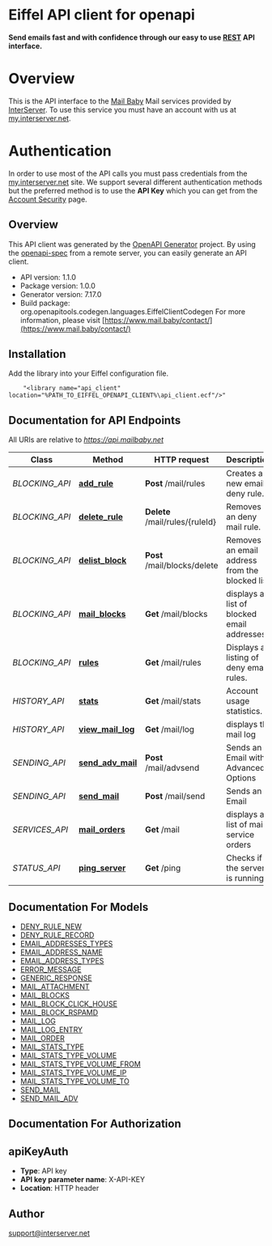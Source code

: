 # Eiffel API client for openapi

**Send emails fast and with confidence through our easy to use [REST](https://en.wikipedia.org/wiki/Representational_state_transfer) API interface.**
# Overview
This is the API interface to the [Mail Baby](https//mail.baby/) Mail services provided by [InterServer](https://www.interserver.net). To use this service you must have an account with us at [my.interserver.net](https://my.interserver.net).
# Authentication
In order to use most of the API calls you must pass credentials from the [my.interserver.net](https://my.interserver.net/) site.
We support several different authentication methods but the preferred method is to use the **API Key** which you can get from the [Account Security](https://my.interserver.net/account_security) page.


## Overview
This API client was generated by the [OpenAPI Generator](https://openapi-generator.tech) project.  By using the [openapi-spec](https://openapis.org) from a remote server, you can easily generate an API client.

- API version: 1.1.0
- Package version: 1.0.0
- Generator version: 7.17.0
- Build package: org.openapitools.codegen.languages.EiffelClientCodegen
For more information, please visit [https://www.mail.baby/contact/](https://www.mail.baby/contact/)

## Installation
Add the library into your Eiffel configuration file.
```
    "<library name="api_client" location="%PATH_TO_EIFFEL_OPENAPI_CLIENT%\api_client.ecf"/>"
```

## Documentation for API Endpoints

All URIs are relative to *https://api.mailbaby.net*

Class | Method | HTTP request | Description
------------ | ------------- | ------------- | -------------
*BLOCKING_API* | [**add_rule**](docs/BLOCKING_API.md#add_rule) | **Post** /mail/rules | Creates a new email deny rule.
*BLOCKING_API* | [**delete_rule**](docs/BLOCKING_API.md#delete_rule) | **Delete** /mail/rules/{ruleId} | Removes an deny mail rule.
*BLOCKING_API* | [**delist_block**](docs/BLOCKING_API.md#delist_block) | **Post** /mail/blocks/delete | Removes an email address from the blocked list
*BLOCKING_API* | [**mail_blocks**](docs/BLOCKING_API.md#mail_blocks) | **Get** /mail/blocks | displays a list of blocked email addresses
*BLOCKING_API* | [**rules**](docs/BLOCKING_API.md#rules) | **Get** /mail/rules | Displays a listing of deny email rules.
*HISTORY_API* | [**stats**](docs/HISTORY_API.md#stats) | **Get** /mail/stats | Account usage statistics.
*HISTORY_API* | [**view_mail_log**](docs/HISTORY_API.md#view_mail_log) | **Get** /mail/log | displays the mail log
*SENDING_API* | [**send_adv_mail**](docs/SENDING_API.md#send_adv_mail) | **Post** /mail/advsend | Sends an Email with Advanced Options
*SENDING_API* | [**send_mail**](docs/SENDING_API.md#send_mail) | **Post** /mail/send | Sends an Email
*SERVICES_API* | [**mail_orders**](docs/SERVICES_API.md#mail_orders) | **Get** /mail | displays a list of mail service orders
*STATUS_API* | [**ping_server**](docs/STATUS_API.md#ping_server) | **Get** /ping | Checks if the server is running


## Documentation For Models

 - [DENY_RULE_NEW](docs/DENY_RULE_NEW.md)
 - [DENY_RULE_RECORD](docs/DENY_RULE_RECORD.md)
 - [EMAIL_ADDRESSES_TYPES](docs/EMAIL_ADDRESSES_TYPES.md)
 - [EMAIL_ADDRESS_NAME](docs/EMAIL_ADDRESS_NAME.md)
 - [EMAIL_ADDRESS_TYPES](docs/EMAIL_ADDRESS_TYPES.md)
 - [ERROR_MESSAGE](docs/ERROR_MESSAGE.md)
 - [GENERIC_RESPONSE](docs/GENERIC_RESPONSE.md)
 - [MAIL_ATTACHMENT](docs/MAIL_ATTACHMENT.md)
 - [MAIL_BLOCKS](docs/MAIL_BLOCKS.md)
 - [MAIL_BLOCK_CLICK_HOUSE](docs/MAIL_BLOCK_CLICK_HOUSE.md)
 - [MAIL_BLOCK_RSPAMD](docs/MAIL_BLOCK_RSPAMD.md)
 - [MAIL_LOG](docs/MAIL_LOG.md)
 - [MAIL_LOG_ENTRY](docs/MAIL_LOG_ENTRY.md)
 - [MAIL_ORDER](docs/MAIL_ORDER.md)
 - [MAIL_STATS_TYPE](docs/MAIL_STATS_TYPE.md)
 - [MAIL_STATS_TYPE_VOLUME](docs/MAIL_STATS_TYPE_VOLUME.md)
 - [MAIL_STATS_TYPE_VOLUME_FROM](docs/MAIL_STATS_TYPE_VOLUME_FROM.md)
 - [MAIL_STATS_TYPE_VOLUME_IP](docs/MAIL_STATS_TYPE_VOLUME_IP.md)
 - [MAIL_STATS_TYPE_VOLUME_TO](docs/MAIL_STATS_TYPE_VOLUME_TO.md)
 - [SEND_MAIL](docs/SEND_MAIL.md)
 - [SEND_MAIL_ADV](docs/SEND_MAIL_ADV.md)


## Documentation For Authorization


## apiKeyAuth

- **Type**: API key
- **API key parameter name**: X-API-KEY
- **Location**: HTTP header


## Author

support@interserver.net

